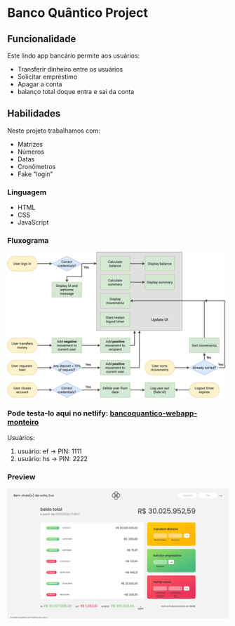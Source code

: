 # Banco Quântico Project

## Funcionalidade
Este lindo app bancário permite aos usuários:
- Transferir dinheiro entre os usuários
- Solicitar empréstimo 
- Apagar a conta 
- balanço total doque entra e sai da conta

## Habilidades
Neste projeto trabalhamos com:
- Matrizes 
- Números 
- Datas 
- Cronômetros 
- Fake "login"

### Linguagem 
- HTML
- CSS
- JavaScript

### Fluxograma
<!-- ![Bankist-flowchart.png](Bankist-flowchart.png) -->

<img src="Bankist-flowchart.png" width="500px" />

### Pode testa-lo aqui no netlify: [bancoquantico-webapp-monteiro](https://bancoquantico-webapp-monteiro.netlify.app/)

Usuários:
1) usuário: ef -> PIN: 1111
2) usuário: hs -> PIN: 2222

### Preview
<!-- <img src="screencapture-bancoquantico.png" width="500px"/> -->
<a href="https://bancoquantico-webapp-monteiro.netlify.app"><img src="screencapture-bancoquantico.png" class="media-object  img-responsive img-thumbnail" width="550px"></a>



